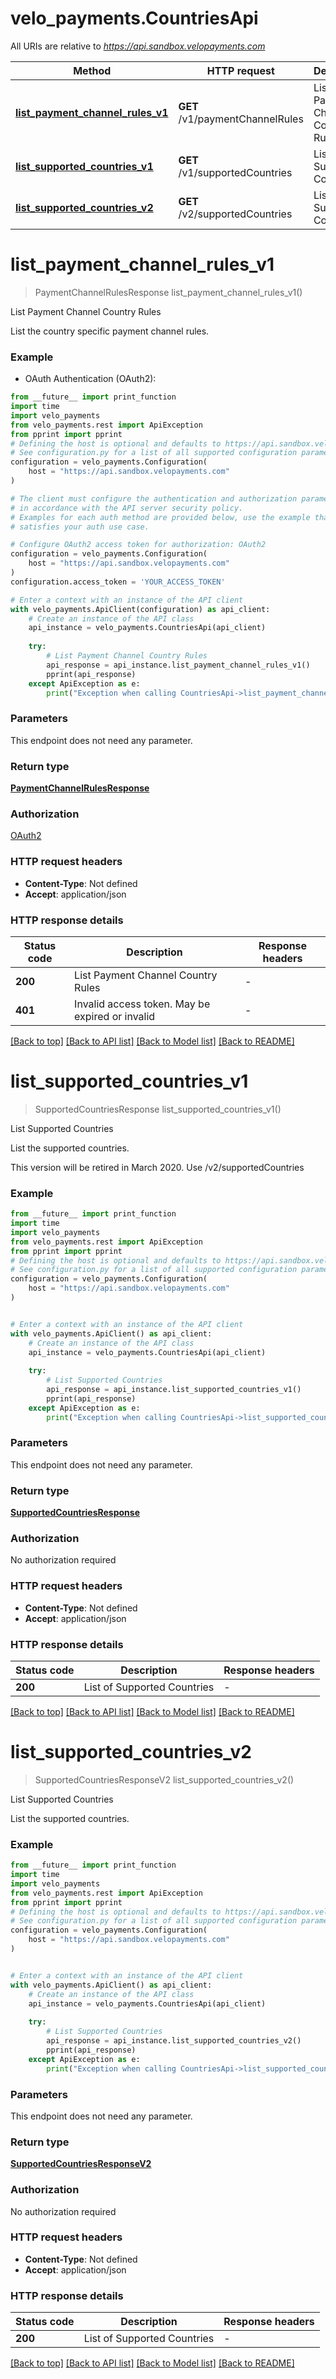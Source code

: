 # velo_payments.CountriesApi

All URIs are relative to *https://api.sandbox.velopayments.com*

Method | HTTP request | Description
------------- | ------------- | -------------
[**list_payment_channel_rules_v1**](CountriesApi.md#list_payment_channel_rules_v1) | **GET** /v1/paymentChannelRules | List Payment Channel Country Rules
[**list_supported_countries_v1**](CountriesApi.md#list_supported_countries_v1) | **GET** /v1/supportedCountries | List Supported Countries
[**list_supported_countries_v2**](CountriesApi.md#list_supported_countries_v2) | **GET** /v2/supportedCountries | List Supported Countries


# **list_payment_channel_rules_v1**
> PaymentChannelRulesResponse list_payment_channel_rules_v1()

List Payment Channel Country Rules

List the country specific payment channel rules.

### Example

* OAuth Authentication (OAuth2):
```python
from __future__ import print_function
import time
import velo_payments
from velo_payments.rest import ApiException
from pprint import pprint
# Defining the host is optional and defaults to https://api.sandbox.velopayments.com
# See configuration.py for a list of all supported configuration parameters.
configuration = velo_payments.Configuration(
    host = "https://api.sandbox.velopayments.com"
)

# The client must configure the authentication and authorization parameters
# in accordance with the API server security policy.
# Examples for each auth method are provided below, use the example that
# satisfies your auth use case.

# Configure OAuth2 access token for authorization: OAuth2
configuration = velo_payments.Configuration(
    host = "https://api.sandbox.velopayments.com"
)
configuration.access_token = 'YOUR_ACCESS_TOKEN'

# Enter a context with an instance of the API client
with velo_payments.ApiClient(configuration) as api_client:
    # Create an instance of the API class
    api_instance = velo_payments.CountriesApi(api_client)
    
    try:
        # List Payment Channel Country Rules
        api_response = api_instance.list_payment_channel_rules_v1()
        pprint(api_response)
    except ApiException as e:
        print("Exception when calling CountriesApi->list_payment_channel_rules_v1: %s\n" % e)
```

### Parameters
This endpoint does not need any parameter.

### Return type

[**PaymentChannelRulesResponse**](PaymentChannelRulesResponse.md)

### Authorization

[OAuth2](../README.md#OAuth2)

### HTTP request headers

 - **Content-Type**: Not defined
 - **Accept**: application/json

### HTTP response details
| Status code | Description | Response headers |
|-------------|-------------|------------------|
**200** | List Payment Channel Country Rules |  -  |
**401** | Invalid access token. May be expired or invalid |  -  |

[[Back to top]](#) [[Back to API list]](../README.md#documentation-for-api-endpoints) [[Back to Model list]](../README.md#documentation-for-models) [[Back to README]](../README.md)

# **list_supported_countries_v1**
> SupportedCountriesResponse list_supported_countries_v1()

List Supported Countries

<p>List the supported countries.</p> <p>This version will be retired in March 2020. Use /v2/supportedCountries</p> 

### Example

```python
from __future__ import print_function
import time
import velo_payments
from velo_payments.rest import ApiException
from pprint import pprint
# Defining the host is optional and defaults to https://api.sandbox.velopayments.com
# See configuration.py for a list of all supported configuration parameters.
configuration = velo_payments.Configuration(
    host = "https://api.sandbox.velopayments.com"
)


# Enter a context with an instance of the API client
with velo_payments.ApiClient() as api_client:
    # Create an instance of the API class
    api_instance = velo_payments.CountriesApi(api_client)
    
    try:
        # List Supported Countries
        api_response = api_instance.list_supported_countries_v1()
        pprint(api_response)
    except ApiException as e:
        print("Exception when calling CountriesApi->list_supported_countries_v1: %s\n" % e)
```

### Parameters
This endpoint does not need any parameter.

### Return type

[**SupportedCountriesResponse**](SupportedCountriesResponse.md)

### Authorization

No authorization required

### HTTP request headers

 - **Content-Type**: Not defined
 - **Accept**: application/json

### HTTP response details
| Status code | Description | Response headers |
|-------------|-------------|------------------|
**200** | List of Supported Countries |  -  |

[[Back to top]](#) [[Back to API list]](../README.md#documentation-for-api-endpoints) [[Back to Model list]](../README.md#documentation-for-models) [[Back to README]](../README.md)

# **list_supported_countries_v2**
> SupportedCountriesResponseV2 list_supported_countries_v2()

List Supported Countries

List the supported countries.

### Example

```python
from __future__ import print_function
import time
import velo_payments
from velo_payments.rest import ApiException
from pprint import pprint
# Defining the host is optional and defaults to https://api.sandbox.velopayments.com
# See configuration.py for a list of all supported configuration parameters.
configuration = velo_payments.Configuration(
    host = "https://api.sandbox.velopayments.com"
)


# Enter a context with an instance of the API client
with velo_payments.ApiClient() as api_client:
    # Create an instance of the API class
    api_instance = velo_payments.CountriesApi(api_client)
    
    try:
        # List Supported Countries
        api_response = api_instance.list_supported_countries_v2()
        pprint(api_response)
    except ApiException as e:
        print("Exception when calling CountriesApi->list_supported_countries_v2: %s\n" % e)
```

### Parameters
This endpoint does not need any parameter.

### Return type

[**SupportedCountriesResponseV2**](SupportedCountriesResponseV2.md)

### Authorization

No authorization required

### HTTP request headers

 - **Content-Type**: Not defined
 - **Accept**: application/json

### HTTP response details
| Status code | Description | Response headers |
|-------------|-------------|------------------|
**200** | List of Supported Countries |  -  |

[[Back to top]](#) [[Back to API list]](../README.md#documentation-for-api-endpoints) [[Back to Model list]](../README.md#documentation-for-models) [[Back to README]](../README.md)

